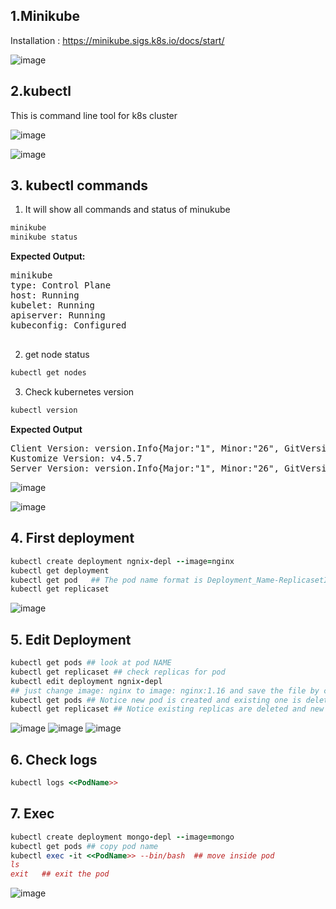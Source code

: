 ## 1.Minikube
Installation : https://minikube.sigs.k8s.io/docs/start/

![image](https://user-images.githubusercontent.com/74223025/230343047-ea6aba15-4be2-40bc-9442-6305e64ab182.png)

## 2.kubectl
This is command line tool for k8s cluster

![image](https://user-images.githubusercontent.com/74223025/232484521-3b453e67-31cc-46d6-a6e1-d6e0f46b4a15.png)

![image](https://user-images.githubusercontent.com/74223025/232676463-9e19ea24-1d72-4850-b84f-830a064433e7.png)

## 3. kubectl commands

1. It will show all commands and status of minukube
```ruby
minikube
minikube status
```
**Expected Output:**
<pre>minikube
type: Control Plane
host: Running
kubelet: Running
apiserver: Running
kubeconfig: Configured

</pre>

2. get node status
```ruby
kubectl get nodes
```
3. Check kubernetes version
```ruby
kubectl version
```
**Expected Output**
<pre>Client Version: version.Info{Major:&quot;1&quot;, Minor:&quot;26&quot;, GitVersion:&quot;v1.26.4&quot;, GitCommit:&quot;f89670c3aa4059d6999cb42e23ccb4f0b9a03979&quot;, GitTreeState:&quot;clean&quot;, BuildDate:&quot;2023-04-14T02:13:27Z&quot;, GoVersion:&quot;go1.19.8&quot;, Compiler:&quot;gc&quot;, Platform:&quot;linux/amd64&quot;}
Kustomize Version: v4.5.7
Server Version: version.Info{Major:&quot;1&quot;, Minor:&quot;26&quot;, GitVersion:&quot;v1.26.3&quot;, GitCommit:&quot;9e644106593f3f4aa98f8a84b23db5fa378900bd&quot;, GitTreeState:&quot;clean&quot;, BuildDate:&quot;2023-03-15T13:33:12Z&quot;, GoVersion:&quot;go1.19.7&quot;, Compiler:&quot;gc&quot;, Platform:&quot;linux/amd64&quot;}
</pre>

![image](https://user-images.githubusercontent.com/74223025/232702965-3a46dc55-2765-49e6-9a2b-1ae976eff235.png)

![image](https://user-images.githubusercontent.com/74223025/232703314-a966aa73-2a0a-4644-996c-1ae4939b8104.png)

## 4. First deployment
```ruby
kubectl create deployment ngnix-depl --image=nginx
kubectl get deployment
kubectl get pod   ## The pod name format is Deployment_Name-ReplicasetID-PodID
kubectl get replicaset
```
![image](https://user-images.githubusercontent.com/74223025/232709949-27e9e8dc-b052-46c0-8445-dbe4cc7c796b.png)

## 5. Edit Deployment
```ruby
kubectl get pods ## look at pod NAME
kubectl get replicaset ## check replicas for pod
kubectl edit deployment ngnix-depl
## just change image: nginx to image: nginx:1.16 and save the file by command wq
kubectl get pods ## Notice new pod is created and existing one is deleted
kubectl get replicaset ## Notice existing replicas are deleted and new one created
```
![image](https://user-images.githubusercontent.com/74223025/233279431-285c62b0-be51-4b67-aa1c-df75d45a101a.png)
![image](https://user-images.githubusercontent.com/74223025/233282977-e09b0964-6079-4331-aabb-2172d37caa20.png)
![image](https://user-images.githubusercontent.com/74223025/233283103-49557cca-349e-40a7-9c3e-908d0cb2e655.png)


## 6. Check logs
```ruby
kubectl logs <<PodName>>
```
## 7. Exec
```ruby
kubectl create deployment mongo-depl --image=mongo
kubectl get pods ## copy pod name
kubectl exec -it <<PodName>> --bin/bash  ## move inside pod
ls
exit   ## exit the pod
```
![image](https://user-images.githubusercontent.com/74223025/233306047-b3da12a3-2160-42b0-8f58-cdd9482b093f.png)
